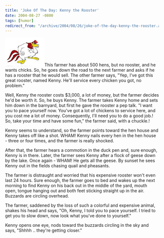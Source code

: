 ```yaml
---
title: 'Joke Of The Day: Kenny the Rooster'
date: 2004-08-27 -0800
tags: [humor]
redirect_from: "/archive/2004/08/26/joke-of-the-day-kenny-the-rooster.aspx/"
---
```


![Rooster](/images/rooster.jpg)This farmer has about 500 hens, but no
rooster, and he wants chicks. So, he goes down the road to the next
farmer and asks if he has a rooster that he would sell. The other farmer
says, "Yep, I've got this great rooster, named Kenny. He'll service
every chicken you got, no problem."

Well, Kenny the rooster costs \$3,000, a lot of money, but the farmer
decides he'd be worth it. So, he buys Kenny. The farmer takes Kenny home
and sets him down in the barnyard, but first he gave the rooster a pep
talk. "I want you to pace yourself now. You've got a lot of chickens to
service here, and you cost me a lot of money. Consequently, I'll need
you to do a good job.! So, take your time and have some fun," the farmer
said, with a chuckle.!

Kenny seems to understand, so the farmer points toward the hen house and
Kenny takes off like a shot. WHAM! Kenny nails every hen in the hen
house - three or four times, and the farmer is really shocked.

After that, the farmer hears a commotion in the duck pen and, sure
enough, Kenny is in there. Later, the farmer sees Kenny after a flock of
geese down by the lake. Once again - WHAM! He gets all the geese. By
sunset he sees Kenny out in the fields chasing quail and pheasants.

The farmer is distraught and worried that his expensive rooster won't
even last 24 hours. Sure enough, the farmer goes to bed and wakes up the
next morning to find Kenny on his back out in the middle of the yard,
mouth open, tongue hanging out and both feet sticking straight up in the
air. Buzzards are circling overhead.

The farmer, saddened by the loss of such a colorful and expensive
animal, shakes his head and says, "Oh, Kenny, I told you to pace
yourself. I tried to get you to slow down, now look what you've done to
yourself."

Kenny opens one eye, nods toward the buzzards circling in the sky and
says, "Shhhh .. they're getting closer."

